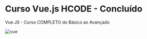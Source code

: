 # Curso Vue.js HCODE - Concluído
 Vue JS - Curso COMPLETO do Básico ao Avançado
 
![vue](https://user-images.githubusercontent.com/57469942/133174307-475ebe82-7d5d-4110-8084-92382f36e665.png)

